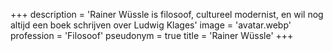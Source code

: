 +++
description = 'Rainer Wüssle is filosoof, cultureel modernist, en wil nog altijd een boek schrijven over Ludwig Klages'
image = 'avatar.webp'
profession = 'Filosoof'
pseudonym = true
title = 'Rainer Wüssle'
+++
